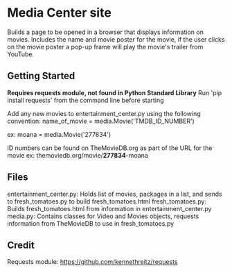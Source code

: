 # Media Center site

Builds a page to be opened in a browser that displays information on movies.
Includes the name and movie poster for the movie, if the user clicks
on the movie poster a pop-up frame will play the movie's trailer from YouTube.

Getting Started
---------------
**Requires requests module, not found in Python Standard Library**
Run 'pip install requests' from the command line before starting

Add any new movies to entertainment_center.py using the following convention:
name_of_movie = media.Movie('TMDB_ID_NUMBER')

ex: moana = media.Movie('277834')

ID numbers can be found on TheMovieDB.org as part of the URL for the movie
ex: themoviedb.org/movie/**277834**-moana

Files
------
entertainment_center.py: Holds list of movies, packages in a list, and sends
  to fresh_tomatoes.py to build fresh_tomatoes.html
fresh_tomatoes.py: Builds fresh_tomatoes.html from information in
  entertainment_center.py  
media.py: Contains classes for Video and Movies objects, requests information
  from TheMovieDB to use in fresh_tomatoes.py

Credit
------
Requests module: https://github.com/kennethreitz/requests
